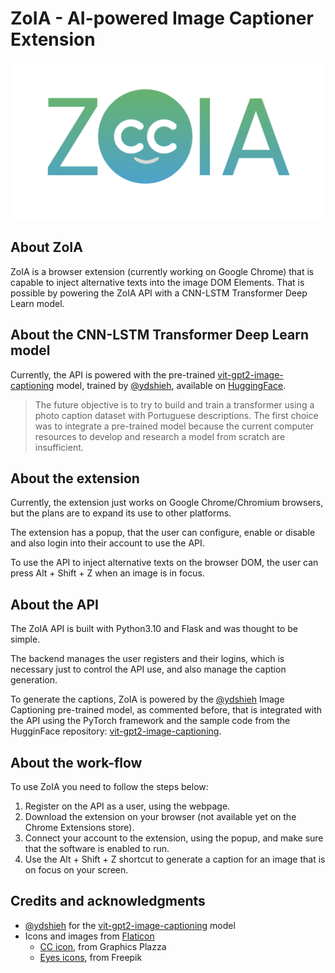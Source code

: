 # ZoIA - AI-powered Image Captioner Extension

![ZoIA logo](assets/logo.png)

## About ZoIA

ZoIA is a browser extension (currently working on Google Chrome) that is capable to inject alternative texts into the image DOM Elements. That is possible by powering the ZoIA API with a CNN-LSTM Transformer Deep Learn model.

## About the CNN-LSTM Transformer Deep Learn model

Currently, the API is powered with the pre-trained [vit-gpt2-image-captioning](https://huggingface.co/nlpconnect/vit-gpt2-image-captioning) model, trained by [@ydshieh](https://ankur3107.github.io/blogs/the-illustrated-image-captioning-using-transformers/), available on [HuggingFace](https://huggingface.co).

> The future objective is to try to build and train a transformer using a photo caption dataset with Portuguese descriptions. The first choice was to integrate a pre-trained model because the current computer resources to develop and research a model from scratch are insufficient.

## About the extension

Currently, the extension just works on Google Chrome/Chromium browsers, but the plans are to expand its use to other platforms.

The extension has a popup, that the user can configure, enable or disable and also login into their account to use the API. 

To use the API to inject alternative texts on the browser DOM, the user can press Alt + Shift + Z when an image is in focus.

## About the API

The ZoIA API is built with Python3.10 and Flask and was thought to be simple. 

The backend manages the user registers and their logins, which is necessary just to control the API use, and also manage the caption generation. 

To generate the captions, ZoIA is powered by the [@ydshieh](https://ankur3107.github.io/blogs/the-illustrated-image-captioning-using-transformers/) Image Captioning pre-trained model, as commented before, that is integrated with the API using the PyTorch framework and the sample code from the HugginFace repository: [vit-gpt2-image-captioning](https://huggingface.co/nlpconnect/vit-gpt2-image-captioning). 

## About the work-flow

To use ZoIA you need to follow the steps below:

1. Register on the API as a user, using the webpage.
2. Download the extension on your browser (not available yet on the Chrome Extensions store).
3. Connect your account to the extension, using the popup, and make sure that the software is enabled to run.
4. Use the Alt + Shift + Z shortcut to generate a caption for an image that is on focus on your screen.

## Credits and acknowledgments

- [@ydshieh](https://ankur3107.github.io/blogs/the-illustrated-image-captioning-using-transformers/) for the [vit-gpt2-image-captioning](https://huggingface.co/nlpconnect/vit-gpt2-image-captioning) model
- Icons and images from [Flaticon](https://www.flaticon.com/br/)
  - [CC icon](https://www.flaticon.com/free-icon/cc_9740948?term=closed+caption&page=1&position=4&origin=search&related_id=9740948), from Graphics Plazza
  - [Eyes icons](https://www.flaticon.com/packs/eyes-pack?word=eyes), from Freepik
